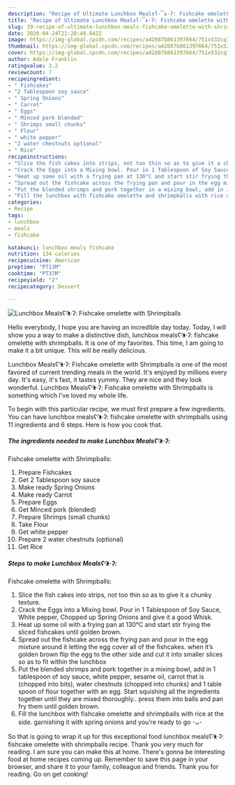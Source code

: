 ```yaml
---
description: "Recipe of Ultimate Lunchbox Mealsʕ·͡ᴥ·ʔ: Fishcake omelette with Shrimpballs"
title: "Recipe of Ultimate Lunchbox Mealsʕ·͡ᴥ·ʔ: Fishcake omelette with Shrimpballs"
slug: 39-recipe-of-ultimate-lunchbox-meals-fishcake-omelette-with-shrimpballs
date: 2020-04-24T21:28:44.842Z
image: https://img-global.cpcdn.com/recipes/a42887b861397664/751x532cq70/lunchbox-mealsʕ͡ᴥʔ-fishcake-omelette-with-shrimpballs-recipe-main-photo.jpg
thumbnail: https://img-global.cpcdn.com/recipes/a42887b861397664/751x532cq70/lunchbox-mealsʕ͡ᴥʔ-fishcake-omelette-with-shrimpballs-recipe-main-photo.jpg
cover: https://img-global.cpcdn.com/recipes/a42887b861397664/751x532cq70/lunchbox-mealsʕ͡ᴥʔ-fishcake-omelette-with-shrimpballs-recipe-main-photo.jpg
author: Adele Franklin
ratingvalue: 3.2
reviewcount: 7
recipeingredient:
- " Fishcakes"
- "2 Tablespoon soy sauce"
- " Spring Onions"
- " Carrot"
- " Eggs"
- " Minced pork blended"
- " Shrimps small chunks"
- " Flour"
- " white pepper"
- "2 water chestnuts optional"
- " Rice"
recipeinstructions:
- "Slice the fish cakes into strips, not too thin so as to give it a chunky texture."
- "Crack the Eggs into a Mixing bowl. Pour in 1 Tablespoon of Soy Sauce, White pepper, Chopped up Spring Onions and give it a good Whisk."
- "Heat up some oil with a frying pan at 130°C and start stir frying the sliced fishcakes until golden brown."
- "Spread out the fishcake across the frying pan and pour in the egg mixture around it letting the egg cover all of the fishcakes. when it’s golden brown flip the egg to the other side and cut it into smaller slices so as to fit within the lunchbox"
- "Put the blended shrimps and pork together in a mixing bowl, add in 1 tablespoon of soy sauce, white pepper, sesame oil, carrot that is (chopped into bits), water chestnuts (chopped into chunks) and 1 table spoon of flour together with an egg. Start squishing all the ingredients together until they are mixed thoroughly.. press them into balls and pan fry them until golden brown."
- "Fill the lunchbox with fishcake omelette and shrimpballs with rice at the side. garnishing it with spring onions and you’re ready to go ･ᴗ･"
categories:
- Recipe
tags:
- lunchbox
- meals
- fishcake

katakunci: lunchbox meals fishcake 
nutrition: 134 calories
recipecuisine: American
preptime: "PT13M"
cooktime: "PT37M"
recipeyield: "2"
recipecategory: Dessert

---
```



![Lunchbox Mealsʕ·͡ᴥ·ʔ:
Fishcake omelette with Shrimpballs](https://img-global.cpcdn.com/recipes/a42887b861397664/751x532cq70/lunchbox-mealsʕ͡ᴥʔ-fishcake-omelette-with-shrimpballs-recipe-main-photo.jpg)

Hello everybody, I hope you are having an incredible day today. Today, I will show you a way to make a distinctive dish, lunchbox mealsʕ·͡ᴥ·ʔ:
fishcake omelette with shrimpballs. It is one of my favorites. This time, I am going to make it a bit unique. This will be really delicious.

Lunchbox Mealsʕ·͡ᴥ·ʔ:
Fishcake omelette with Shrimpballs is one of the most favored of current trending meals in the world. It's enjoyed by millions every day. It's easy, it's fast, it tastes yummy. They are nice and they look wonderful. Lunchbox Mealsʕ·͡ᴥ·ʔ:
Fishcake omelette with Shrimpballs is something which I've loved my whole life.




To begin with this particular recipe, we must first prepare a few ingredients. You can have lunchbox mealsʕ·͡ᴥ·ʔ:
fishcake omelette with shrimpballs using 11 ingredients and 6 steps. Here is how you cook that.

<!--inarticleads1-->

##### The ingredients needed to make Lunchbox Mealsʕ·͡ᴥ·ʔ:
Fishcake omelette with Shrimpballs:

1. Prepare  Fishcakes
1. Get 2 Tablespoon soy sauce
1. Make ready  Spring Onions
1. Make ready  Carrot
1. Prepare  Eggs
1. Get  Minced pork (blended)
1. Prepare  Shrimps (small chunks)
1. Take  Flour
1. Get  white pepper
1. Prepare 2 water chestnuts (optional)
1. Get  Rice




<!--inarticleads2-->

##### Steps to make Lunchbox Mealsʕ·͡ᴥ·ʔ:
Fishcake omelette with Shrimpballs:

1. Slice the fish cakes into strips, not too thin so as to give it a chunky texture.
1. Crack the Eggs into a Mixing bowl. Pour in 1 Tablespoon of Soy Sauce, White pepper, Chopped up Spring Onions and give it a good Whisk.
1. Heat up some oil with a frying pan at 130°C and start stir frying the sliced fishcakes until golden brown.
1. Spread out the fishcake across the frying pan and pour in the egg mixture around it letting the egg cover all of the fishcakes. when it’s golden brown flip the egg to the other side and cut it into smaller slices so as to fit within the lunchbox
1. Put the blended shrimps and pork together in a mixing bowl, add in 1 tablespoon of soy sauce, white pepper, sesame oil, carrot that is (chopped into bits), water chestnuts (chopped into chunks) and 1 table spoon of flour together with an egg. Start squishing all the ingredients together until they are mixed thoroughly.. press them into balls and pan fry them until golden brown.
1. Fill the lunchbox with fishcake omelette and shrimpballs with rice at the side. garnishing it with spring onions and you’re ready to go ･ᴗ･




So that is going to wrap it up for this exceptional food lunchbox mealsʕ·͡ᴥ·ʔ:
fishcake omelette with shrimpballs recipe. Thank you very much for reading. I am sure you can make this at home. There's gonna be interesting food at home recipes coming up. Remember to save this page in your browser, and share it to your family, colleague and friends. Thank you for reading. Go on get cooking!
